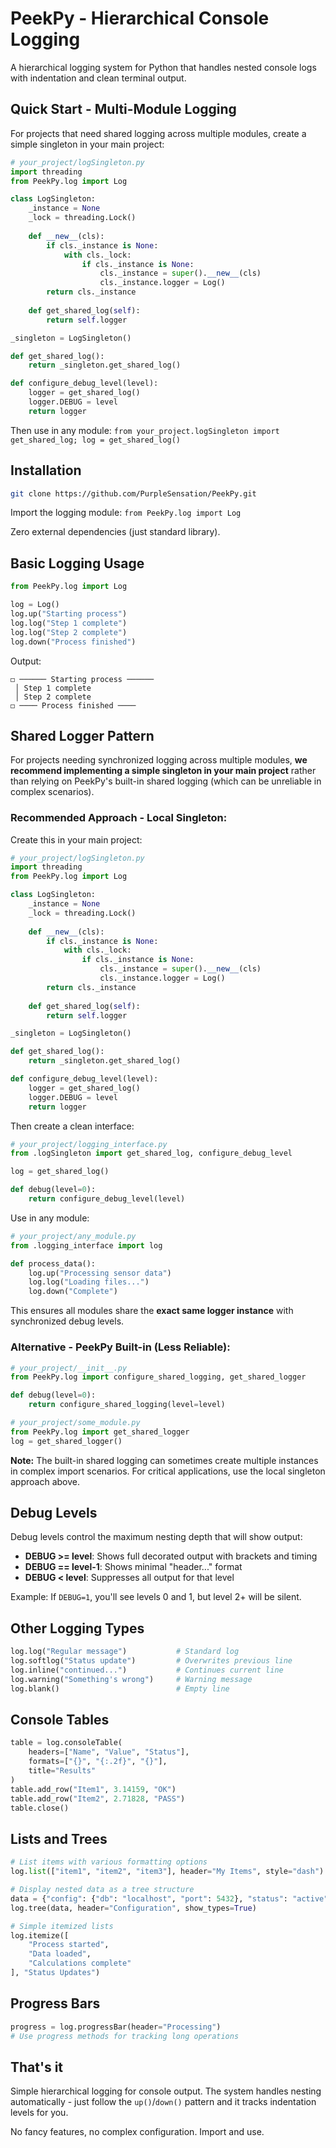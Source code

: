 # PeekPy - Hierarchical Console Logging

A hierarchical logging system for Python that handles nested console logs with indentation and clean terminal output.

## Quick Start - Multi-Module Logging

For projects that need shared logging across multiple modules, create a simple singleton in your main project:

```python
# your_project/logSingleton.py
import threading
from PeekPy.log import Log

class LogSingleton:
    _instance = None
    _lock = threading.Lock()
    
    def __new__(cls):
        if cls._instance is None:
            with cls._lock:
                if cls._instance is None:
                    cls._instance = super().__new__(cls)
                    cls._instance.logger = Log()
        return cls._instance
    
    def get_shared_log(self):
        return self.logger

_singleton = LogSingleton()

def get_shared_log():
    return _singleton.get_shared_log()

def configure_debug_level(level):
    logger = get_shared_log()
    logger.DEBUG = level
    return logger
```

Then use in any module: `from your_project.logSingleton import get_shared_log; log = get_shared_log()`

## Installation

```bash
git clone https://github.com/PurpleSensation/PeekPy.git
```

Import the logging module: `from PeekPy.log import Log`

Zero external dependencies (just standard library).

## Basic Logging Usage

```python
from PeekPy.log import Log

log = Log()
log.up("Starting process")
log.log("Step 1 complete")
log.log("Step 2 complete") 
log.down("Process finished")
```

Output:
```
◻ ────── Starting process ──────
 │ Step 1 complete
 │ Step 2 complete
◻ ──── Process finished ────
```

## Shared Logger Pattern

For projects needing synchronized logging across multiple modules, **we recommend implementing a simple singleton in your main project** rather than relying on PeekPy's built-in shared logging (which can be unreliable in complex scenarios).

### Recommended Approach - Local Singleton:

Create this in your main project:

```python
# your_project/logSingleton.py
import threading
from PeekPy.log import Log

class LogSingleton:
    _instance = None
    _lock = threading.Lock()
    
    def __new__(cls):
        if cls._instance is None:
            with cls._lock:
                if cls._instance is None:
                    cls._instance = super().__new__(cls)
                    cls._instance.logger = Log()
        return cls._instance
    
    def get_shared_log(self):
        return self.logger

_singleton = LogSingleton()

def get_shared_log():
    return _singleton.get_shared_log()

def configure_debug_level(level):
    logger = get_shared_log()
    logger.DEBUG = level
    return logger
```

Then create a clean interface:

```python
# your_project/logging_interface.py  
from .logSingleton import get_shared_log, configure_debug_level

log = get_shared_log()

def debug(level=0):
    return configure_debug_level(level)
```

Use in any module:

```python
# your_project/any_module.py
from .logging_interface import log

def process_data():
    log.up("Processing sensor data")
    log.log("Loading files...")
    log.down("Complete")
```

This ensures all modules share the **exact same logger instance** with synchronized debug levels.

### Alternative - PeekPy Built-in (Less Reliable):

```python
# your_project/__init__.py
from PeekPy.log import configure_shared_logging, get_shared_logger

def debug(level=0):
    return configure_shared_logging(level=level)

# your_project/some_module.py
from PeekPy.log import get_shared_logger
log = get_shared_logger()
```

**Note:** The built-in shared logging can sometimes create multiple instances in complex import scenarios. For critical applications, use the local singleton approach above.

## Debug Levels

Debug levels control the maximum nesting depth that will show output:
- **DEBUG >= level**: Shows full decorated output with brackets and timing
- **DEBUG == level-1**: Shows minimal "header..." format  
- **DEBUG < level**: Suppresses all output for that level

Example: If `DEBUG=1`, you'll see levels 0 and 1, but level 2+ will be silent.

## Other Logging Types

```python
log.log("Regular message")           # Standard log
log.softlog("Status update")         # Overwrites previous line
log.inline("continued...")           # Continues current line
log.warning("Something's wrong")     # Warning message
log.blank()                          # Empty line
```

## Console Tables

```python
table = log.consoleTable(
    headers=["Name", "Value", "Status"], 
    formats=["{}", "{:.2f}", "{}"],
    title="Results"
)
table.add_row("Item1", 3.14159, "OK")
table.add_row("Item2", 2.71828, "PASS") 
table.close()
```

## Lists and Trees

```python
# List items with various formatting options
log.list(["item1", "item2", "item3"], header="My Items", style="dash")

# Display nested data as a tree structure  
data = {"config": {"db": "localhost", "port": 5432}, "status": "active"}
log.tree(data, header="Configuration", show_types=True)

# Simple itemized lists
log.itemize([
    "Process started",
    "Data loaded", 
    "Calculations complete"
], "Status Updates")
```

## Progress Bars

```python
progress = log.progressBar(header="Processing")
# Use progress methods for tracking long operations
```

## That's it

Simple hierarchical logging for console output. The system handles nesting automatically - just follow the `up()`/`down()` pattern and it tracks indentation levels for you.

No fancy features, no complex configuration. Import and use.
